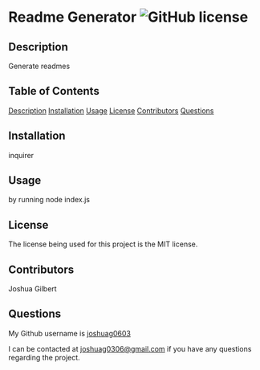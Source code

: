 # Readme Generator ![GitHub license](https://img.shields.io/badge/license-MIT-blue.svg)

## Description
Generate readmes

## Table of Contents
[Description](#description)
[Installation](#installation)
[Usage](#usage)
[License](#license)
[Contributors](#contributors)
[Questions](#questions)

## Installation
inquirer
        
## Usage
by running node index.js

## License
The license being used for this project is the MIT license. 

## Contributors
Joshua Gilbert

## Questions
My Github username is [joshuag0603](https://www.github.com/joshuag0603)

I can be contacted at joshuag0306@gmail.com if you have any questions regarding the project.